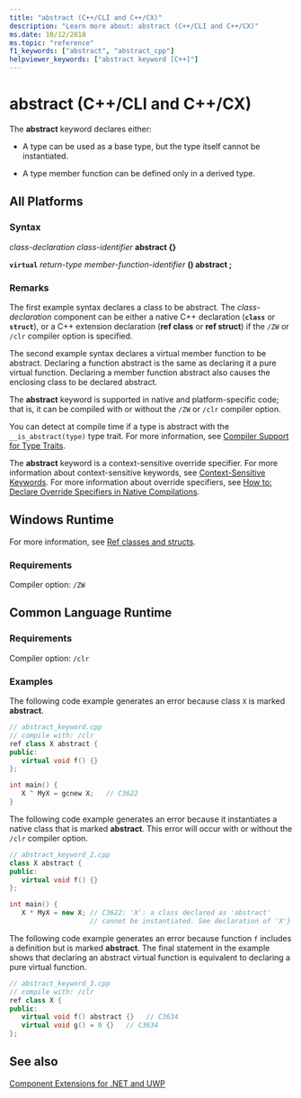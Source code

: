 ```yaml
---
title: "abstract (C++/CLI and C++/CX)"
description: "Learn more about: abstract (C++/CLI and C++/CX)"
ms.date: 10/12/2018
ms.topic: "reference"
f1_keywords: ["abstract", "abstract_cpp"]
helpviewer_keywords: ["abstract keyword [C++]"]
---
```

# abstract (C++/CLI and C++/CX)

The **abstract** keyword declares either:

- A type can be used as a base type, but the type itself cannot be instantiated.

- A type member function can be defined only in a derived type.

## All Platforms

### Syntax

*class-declaration* *class-identifier* **abstract {}**

**`virtual`** *return-type* *member-function-identifier* **() abstract ;**

### Remarks

The first example syntax declares a class to be abstract. The *class-declaration* component can be either a native C++ declaration (**`class`** or **`struct`**), or a C++ extension declaration (**ref class** or **ref struct**) if the `/ZW` or `/clr` compiler option is specified.

The second example syntax declares a virtual member function to be abstract. Declaring a function abstract is the same as declaring it a pure virtual function. Declaring a member function abstract also causes the enclosing class to be declared abstract.

The **abstract** keyword is supported in native and platform-specific code; that is, it can be compiled with or without the `/ZW` or `/clr` compiler option.

You can detect at compile time if a type is abstract with the `__is_abstract(type)` type trait. For more information, see [Compiler Support for Type Traits](compiler-support-for-type-traits-cpp-component-extensions.md).

The **abstract** keyword is a context-sensitive override specifier. For more information about context-sensitive keywords, see [Context-Sensitive Keywords](context-sensitive-keywords-cpp-component-extensions.md). For more information about override specifiers, see [How to: Declare Override Specifiers in Native Compilations](../dotnet/how-to-declare-override-specifiers-in-native-compilations-cpp-cli.md).

## Windows Runtime

For more information, see [Ref classes and structs](../cppcx/ref-classes-and-structs-c-cx.md).

### Requirements

Compiler option: `/ZW`

## Common Language Runtime

### Requirements

Compiler option: `/clr`

### Examples

The following code example generates an error because class `X` is marked **abstract**.

```cpp
// abstract_keyword.cpp
// compile with: /clr
ref class X abstract {
public:
   virtual void f() {}
};

int main() {
   X ^ MyX = gcnew X;   // C3622
}
```

The following code example generates an error because it instantiates a native class that is marked **abstract**. This error will occur with or without the `/clr` compiler option.

```cpp
// abstract_keyword_2.cpp
class X abstract {
public:
   virtual void f() {}
};

int main() {
   X * MyX = new X; // C3622: 'X': a class declared as 'abstract'
                    // cannot be instantiated. See declaration of 'X'}
```

The following code example generates an error because function `f` includes a definition but is marked **abstract**. The final statement in the example shows that declaring an abstract virtual function is equivalent to declaring a pure virtual function.

```cpp
// abstract_keyword_3.cpp
// compile with: /clr
ref class X {
public:
   virtual void f() abstract {}   // C3634
   virtual void g() = 0 {}   // C3634
};
```

## See also

[Component Extensions for .NET and UWP](component-extensions-for-runtime-platforms.md)
